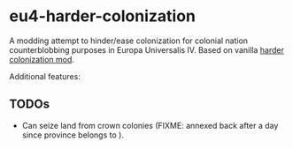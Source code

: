 # eu4-harder-colonization

A modding attempt to hinder/ease colonization for colonial nation
counterblobbing purposes in Europa Universalis IV. Based on
vanilla [harder colonization
mod](https://steamcommunity.com/sharedfiles/filedetails/?id=617182067).

Additional features:

## TODOs

- Can seize land from crown colonies (FIXME: annexed back after a day since
  province belongs to ).
